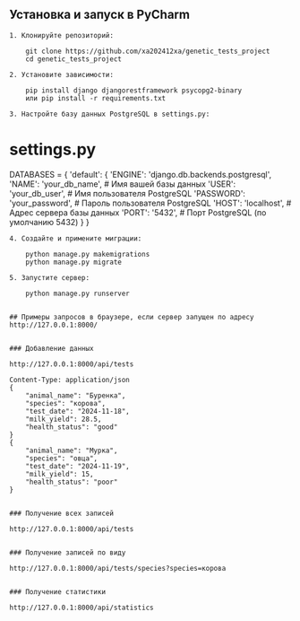   ## Установка и запуск в PyCharm

    1. Клонируйте репозиторий:

        git clone https://github.com/xa202412xa/genetic_tests_project
        cd genetic_tests_project       

    2. Установите зависимости:
        
        pip install django djangorestframework psycopg2-binary  
        или pip install -r requirements.txt
    
    3. Настройте базу данных PostgreSQL в settings.py:

   # settings.py
   DATABASES = {
       'default': {
           'ENGINE': 'django.db.backends.postgresql',
           'NAME': 'your_db_name',  # Имя вашей базы данных
           'USER': 'your_db_user',  # Имя пользователя PostgreSQL
           'PASSWORD': 'your_password',  # Пароль пользователя PostgreSQL
           'HOST': 'localhost',  # Адрес сервера базы данных
           'PORT': '5432',  # Порт PostgreSQL (по умолчанию 5432)
       }
   }

    4. Создайте и примените миграции:
        
        python manage.py makemigrations
        python manage.py migrate       

    5. Запустите сервер:
        
        python manage.py runserver
        

    ## Примеры запросов в браузере, если сервер запущен по адресу http://127.0.0.1:8000/


    ### Добавление данных
    
    http://127.0.0.1:8000/api/tests

    Content-Type: application/json
    {
        "animal_name": "Буренка",
        "species": "корова",
        "test_date": "2024-11-18",
        "milk_yield": 28.5,
        "health_status": "good"
    }
    {
        "animal_name": "Мурка",
        "species": "овца",
        "test_date": "2024-11-19",
        "milk_yield": 15,
        "health_status": "poor"
    }
    

    ### Получение всех записей
    
    http://127.0.0.1:8000/api/tests
    

    ### Получение записей по виду
    
    http://127.0.0.1:8000/api/tests/species?species=корова
    

    ### Получение статистики
    
    http://127.0.0.1:8000/api/statistics

